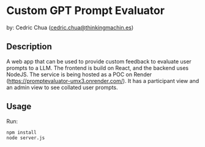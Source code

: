 # Custom GPT Prompt Evaluator

by: Cedric Chua (cedric.chua@thinkingmachin.es)

## Description

A web app that can be used to provide custom feedback to evaluate user prompts to a LLM. The frontend is build on React, and the backend uses NodeJS. The service is being hosted as a POC on Render (https://promptevaluator-umx3.onrender.com/). It has a participant view and an admin view to see collated user prompts.

## Usage

Run:

```
npm install
node server.js
```
